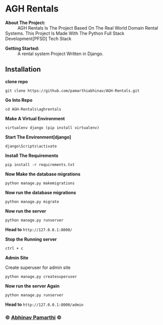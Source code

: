 # AGH Rentals

**About The Project:** \
&nbsp;  &nbsp;  &nbsp;  &nbsp;  &nbsp;  AGH Rentals Is The Project Based On The Real World Domain Rental Systems. This Project Is Made With The Python Full Stack Development[PFSD] Tech Stack

**Getting Started:** \
&nbsp;  &nbsp;  &nbsp;  &nbsp;  &nbsp;  A rental system Project Written in Django.

## **Installation**

**clone repo**

	git clone https://github.com/pamarthiabhinav/AGH-Rentals.git
	

**Go Into Repo**

	
	cd AGH-Rentals\aghrentals
	

**Make A Virtual Environment**

	
	virtualenv django (pip install virtualenv)
	

**Start The Environment[django]**
	
	django\Scripts\activate
	

**Install The Requirements**
	
	pip install -r requirements.txt
	

**Now Make the database migrations**
	
	python manage.py makemigrations
	
**Now run the database migrations**
	
	python manage.py migrate
	

**Now run the server**
	
	python manage.py runserver
	

**Head to** `http://127.0.0.1:8000/`


**Stop the Running server**
	
	ctrl + c
	
**Admin Site**

Create superuser for admin site

	
	python manage.py createsuperuser
	
	

**Now run the server Again**
	
	python manage.py runserver

**Head to** `http://127.0.0.1:8000/admin`

### &copy; [Abhinav Pamarthi](https://github.com/pamarthiabhinav) &copy;
